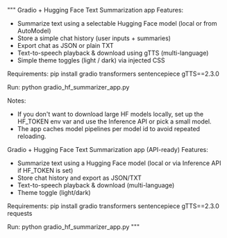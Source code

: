 """
Gradio + Hugging Face Text Summarization app
Features:
- Summarize text using a selectable Hugging Face model (local or from AutoModel)
- Store a simple chat history (user inputs + summaries)
- Export chat as JSON or plain TXT
- Text-to-speech playback & download using gTTS (multi-language)
- Simple theme toggles (light / dark) via injected CSS

Requirements:
pip install gradio transformers sentencepiece gTTS==2.3.0

Run:
python gradio_hf_summarizer_app.py

Notes:
- If you don't want to download large HF models locally, set up the HF_TOKEN env var and use the Inference API or pick a small model.
- The app caches model pipelines per model id to avoid repeated reloading.


Gradio + Hugging Face Text Summarization app (API-ready)
Features:
- Summarize text using a Hugging Face model (local or via Inference API if HF_TOKEN is set)
- Store chat history and export as JSON/TXT
- Text-to-speech playback & download (multi-language)
- Theme toggle (light/dark)

Requirements:
pip install gradio transformers sentencepiece gTTS==2.3.0 requests

Run:
python gradio_hf_summarizer_app.py
"""

